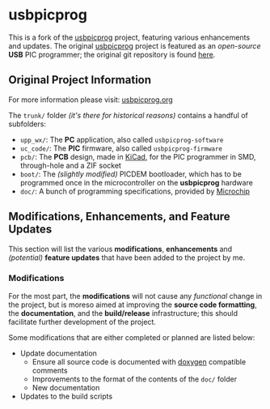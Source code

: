# usbpicprog #

This is a fork of the [usbpicprog][1] project, featuring various enhancements and updates. The original [usbpicprog][1]
project is featured as an _open-source_ **USB** PIC programmer; the original git repository is found [here][2].


## Original Project Information ##

For more information please visit: [usbpicprog.org][1]

The `trunk/` folder _(it's there for historical reasons)_ contains a handful of subfolders:

* `upp_wx/`: The **PC** application, also called `usbpicprog-software`
* `uc_code/`: The **PIC** firmware, also called `usbpicprog-firmware`
* `pcb/`: The **PCB** design, made in [KiCad][3], for the PIC programmer in SMD, through-hole and a ZIF socket
* `boot/`: The _(slightly modified)_ PICDEM bootloader, which has to be programmed once in the microcontroller on the
  **usbpicprog** hardware
* `doc/`: A bunch of programming specifications, provided by [Microchip][4]


## Modifications, Enhancements, and Feature Updates ##

This section will list the various **modifications**, **enhancements** and _(potential)_ **feature updates** that have
been added to the project by me.


### Modifications ###

For the most part, the **modifications** will not cause any _functional_ change in the project, but is moreso aimed at
improving the **source code formatting**, the **documentation**, and the **build/release** infrastructure; this should
facilitate further development of the project.

Some modifications that are either completed or planned are listed below:
- Update documentation
  - Ensure all source code is documented with [doxygen][5] compatible comments
  - Improvements to the format of the contents of the `doc/` folder
  - New documentation
- Updates to the build scripts




[1]:    <http://usbpicprog.org>
[2]:    <https://github.com/fransschreuder/usbpicprog>
[3]:    <http://www.kicad-pcb.org>
[4]:    <https://www.microchip.com>
[5]:    <http://doxygen.org>

